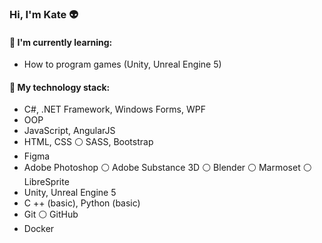 ### Hi, I'm Kate :alien:

#### :memo: I'm currently learning:
* How to program games (Unity, Unreal Engine 5)

#### :floppy_disk: My technology stack:
* C#, .NET Framework, Windows Forms, WPF                                
* OOP
* JavaScript, AngularJS                                                          
* HTML, CSS :white_circle: SASS, Bootstrap
* Figma
* Adobe Photoshop :white_circle: Adobe Substance 3D :white_circle: Blender :white_circle: Marmoset :white_circle: LibreSprite
* Unity, Unreal Engine 5
* C ++ (basic), Python (basic)
* Git :white_circle: GitHub
* Docker
